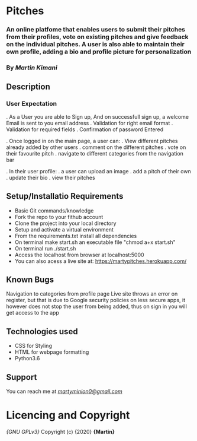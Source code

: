 # Pitches
### An online platfome that enables users to submit their pitches from their profiles, vote on existing pitches and give feedback on the individual pitches. A user is also able to maintain their own profile, adding a bio and profile picture for personalization

### By *Martin Kimani*

## Description
### User Expectation
. As a User you are able to Sign up, And on successfull sign up, a welcome Email is sent to you email address
  . Validation for right email format
  . Validation for required fields
  . Confirmation of password Entered

. Once logged in on the main page, a user can:
  . View different pitches already added by other users
  . comment on the different pitches
  . vote on their favourite pitch
  . navigate to different categories from the navigation bar

. In their user profile:
  . a user can upload an image
  . add a pitch of their own
  . update their bio
  . view their pitches

## Setup/Installatio Requirements
* Basic Git commands/knowledge
* Fork the repo to your fithub account
* Clone the project into your local directory
* Setup and activate a virtual environment
* From the requirements.txt install all dependencies
* On terminal make start.sh an executable file "chmod a+x start.sh"
* On terminal run ./start.sh
* Access the localhost from browser at localhost:5000
* You can also acess a live site at: https://martypitches.herokuapp.com/

## Known Bugs
  Navigation to categories from profile page
  Live site throws an error on register, but that is due to Google security policies on less secure apps, it however
  does not stop the user from being added, thus on sign in you will get access to the app

## Technologies used
* CSS for Styling
* HTML for webpage formatting 
* Python3.6

## Support
   You can reach me at *martyminion0@gmail.com* 

# Licencing and Copyright
*{GNU GPLv3}*
Copyright (c) {2020} **{Martin}**
